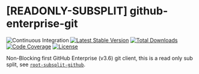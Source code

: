 # [READONLY-SUBSPLIT] github-enterprise-git


![Continuous Integration](https://github.com/php-api-clients/github-enterprise-git/workflows/Continuous%20Integration/badge.svg)
[![Latest Stable Version](https://poser.pugx.org/api-clients/github-enterprise-git/v/stable.png)](https://packagist.org/packages/api-clients/github-enterprise-git)
[![Total Downloads](https://poser.pugx.org/api-clients/github-enterprise-git/downloads.png)](https://packagist.org/packages/api-clients/github-enterprise-git)
[![Code Coverage](https://scrutinizer-ci.com/g/php-api-clients/github-enterprise-git/badges/coverage.png?b==)](https://scrutinizer-ci.com/g/php-api-clients/github-enterprise-git/?branch=)
[![License](https://poser.pugx.org/api-clients/github-enterprise-git/license.png)](https://packagist.org/packages/api-clients/github-enterprise-git)

Non-Blocking first GitHub Enterprise (v3.6) git client, this is a read only sub split, see [`root-subsplit-github`](https://github.com/php-api-clients/root-subsplit-github).
